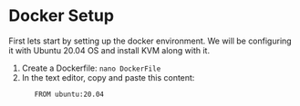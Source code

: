 # Docker Setup
First lets start by setting up the docker environment. We will be configuring it with Ubuntu 20.04 OS and install KVM along with it.

1. Create a Dockerfile:
   `nano DockerFile`
2. In the text editor, copy and paste this content:
   ```#Use Ubuntu 20.04 as a base image
      FROM ubuntu:20.04
   ```
